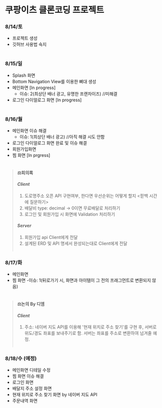 # 쿠팡이츠 클론코딩 프로젝트


### 8/14/토
- 프로젝트 생성
- 깃허브 사용법 숙지<br/><br/>

### 8/15/일
- Splash 화면
- Bottom Navigation View를 이용한 뼈대 생성
- 메인화면 [In progress]
    - 이슈: 2(최상단 배너 광고, 유명한 프랜차이즈) //미해결
- 로그인 다이얼로그 화면 [In progress]<br/><br/>

### 8/16/월
- 메인화면 이슈 해결
    - 이슈: 1(최상단 배너 광고)  //아직 해결 시도 안함
- 로그인 다이얼로그 화면 완료 및 이슈 해결
- 회원가입화면
- 찜 화면 [In prgress]<br/><br/>

> #### ⚖회의록
> #### _Client_
> 1. 도로명주소 오픈 API 구현여부, 한다면 우선순위는 어떻게 할지 <핃백 시간에 질문하기>
> 2. 배달비 type: decimal -> 0이면 무료배달로 처리하기
> 3. 로그인 및 회원가입 시 화면에 Validation 처리하기
> 
> #### _Server_
> 1. 회원가입 api Client에게 전달
> 2. 설계된 ERD 및 API 명세서 완성되는대로 Client에게 전달<br/><br/>

### 8/17/화
- 메인화면
- 찜 화면
    -이슈: 1(뒤로가기 시, 화면과 아이템이 그 전의 프래그먼트로 변환되지 않음)<br/><br/>
    
> #### ⚖논의 By 디엠
> #### _Client_
> 1. 주소: 네이버 지도 API를 이용해 '현재 위치로 주소 찾기'를 구현 후, 서버로 위도/경도 좌표를 보내주기로 함. 
>          서버는 좌표를 주소로 변환하여 넘겨줄 예정.<br/><br/>

### 8/18/수 (예정)
- 메인화면 디테일 수정
- 찜 화면 이슈 해결
- 로그인 화면
- 배달지 주소 설정 화면
- 현재 위치로 주소 찾기 화면 by 네이버 지도 API
- 주문내역 화면<br/><br/>

